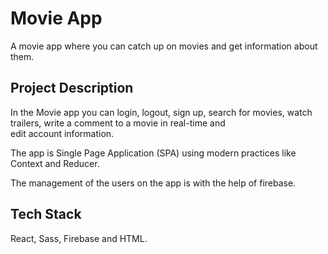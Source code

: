 # Movie App 

A movie app where you can catch up on movies and get information about them.

## Project Description

In the Movie app you can login, logout, sign up, 
search for movies, watch trailers, 
write a comment to a movie in real-time and  
edit account information. 

The app is Single Page Application (SPA) using modern practices
like Context and Reducer.

The management of the users on the app is with the help of firebase. 

## Tech Stack

 React, Sass, Firebase and HTML.
